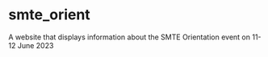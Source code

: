 # smte_orient
A website that displays information about the SMTE Orientation event on 11-12 June 2023

